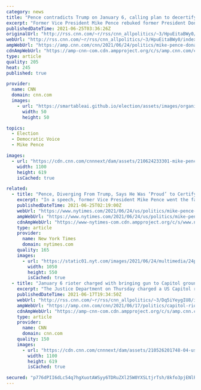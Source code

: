 ```yaml
---
category: news
title: "Pence contradicts Trump on January 6, calling plan to decertify 2020 election 'un-American'"
excerpt: "Former Vice President Mike Pence rebuked former President Donald Trump on Thursday night on the question of overturning the results of the 2020 presidential election.\n    \n"
publishedDateTime: 2021-06-25T03:36:26Z
originalUrl: "http://rss.cnn.com/~r/rss/cnn_allpolitics/~3/HpuEitaBWy0/index.html"
webUrl: "http://rss.cnn.com/~r/rss/cnn_allpolitics/~3/HpuEitaBWy0/index.html"
ampWebUrl: "https://amp.cnn.com/cnn/2021/06/24/politics/mike-pence-donald-trump-january-6/index.html"
cdnAmpWebUrl: "https://amp-cnn-com.cdn.ampproject.org/c/s/amp.cnn.com/cnn/2021/06/24/politics/mike-pence-donald-trump-january-6/index.html"
type: article
quality: 205
heat: 245
published: true

provider:
  name: CNN
  domain: cnn.com
  images:
    - url: "https://smartableai.github.io/election/assets/images/organizations/cnn.com-50x50.jpg"
      width: 50
      height: 50

topics:
  - Election
  - Democratic Voice
  - Mike Pence

images:
  - url: "https://cdn.cnn.com/cnnnext/dam/assets/210624233301-mike-pence-0603-super-tease.jpg"
    width: 1100
    height: 619
    isCached: true

related:
  - title: "Pence, Diverging From Trump, Says He Was ‘Proud’ to Certify Election"
    excerpt: "In a speech, former Vice President Mike Pence went the farthest he has gone yet in distancing himself from Donald Trump and the Capitol riot. But he still praised the former president and his agenda."
    publishedDateTime: 2021-06-25T02:19:00Z
    webUrl: "https://www.nytimes.com/2021/06/24/us/politics/mike-pence-trump.html"
    ampWebUrl: "https://www.nytimes.com/2021/06/24/us/politics/mike-pence-trump.amp.html"
    cdnAmpWebUrl: "https://www-nytimes-com.cdn.ampproject.org/c/s/www.nytimes.com/2021/06/24/us/politics/mike-pence-trump.amp.html"
    type: article
    provider:
      name: New York Times
      domain: nytimes.com
    quality: 165
    images:
      - url: "https://static01.nyt.com/images/2021/06/24/multimedia/24pence/24pence-facebookJumbo.jpg"
        width: 1050
        height: 550
        isCached: true
  - title: "January 6 rioter charged with bringing gun to Capitol grounds, undercutting GOP claims that the pro-Trump mob was unarmed"
    excerpt: "The Justice Department on Thursday charged a US Capitol rioter with bringing a handgun onto Capitol grounds -- two days after a hearing where Republican lawmakers downplayed the deadly attack and claimed the pro-Trump rioters were unarmed.\n    \n"
    publishedDateTime: 2021-06-17T19:34:50Z
    webUrl: "http://rss.cnn.com/~r/rss/cnn_allpolitics/~3/Dq5iYeygIU8/index.html"
    ampWebUrl: "https://amp.cnn.com/cnn/2021/06/17/politics/capitol-riot-guns-armed-insurrection/index.html"
    cdnAmpWebUrl: "https://amp-cnn-com.cdn.ampproject.org/c/s/amp.cnn.com/cnn/2021/06/17/politics/capitol-riot-guns-armed-insurrection/index.html"
    type: article
    provider:
      name: CNN
      domain: cnn.com
    quality: 150
    images:
      - url: "https://cdn.cnn.com/cnnnext/dam/assets/210526201748-04-us-capitol-police-super-tease.jpg"
        width: 1100
        height: 619
        isCached: true

secured: "p776dPII6dLc54q7hgXuotAWSyy6TDRuZXl25W0YXSLtjrTsh/8kfo3pjENlRBxfTyzMzeSV2de8duzKUCpnnSgvGiQgfCpdliVd9p2ESBWFKMaQEI6BU7Lt30d7ohF4TOds8bquxo46uIf/0GKpqdXMERyc/c9vgEPLohI9ycvGYs4C7/DOyKdSdW3MQsLVK0suKl9XBtU86+Cf9F+FtlwtPinTf1eQLNBJpERaehgUics7fqIvpFDZY3hwdDkaMkuE/ui3MA+CSLS6bhidCNUiJdjClnxcZfGJt2QXirnfv7W6vNKVCJJj6jzTl2Sq4gtUjsiDR68pjs7PELxZygtbRcASxm/KE5fmUvCcev8=;4Zz30s1W3Ki5UyT2oMU/cQ=="
---
```



